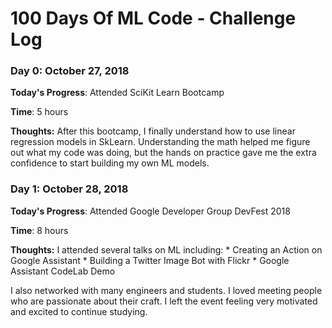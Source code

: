 # 100 Days Of ML Code - Challenge Log


### Day 0: October 27, 2018

**Today's Progress**: Attended SciKit Learn Bootcamp

**Time**: 5 hours

**Thoughts:** After this bootcamp, I finally understand how to use linear regression models in SkLearn. Understanding the math helped me figure out what my code was doing, but the hands on practice gave me the extra confidence to start building my own ML models.

### Day 1: October 28, 2018

**Today's Progress**: Attended Google Developer Group DevFest 2018

**Time**: 8 hours

**Thoughts:** I attended several talks on ML including:
    * Creating an Action on Google Assistant
    * Building a Twitter Image Bot with Flickr
    * Google Assistant CodeLab Demo

I also networked with many engineers and students. I loved meeting people who are passionate about their craft. I left the event feeling very motivated and excited to continue studying.
